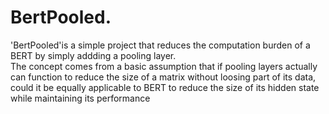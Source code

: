 # BertPooled. 
'BertPooled'is a simple project that reduces the computation burden of a BERT by simply addding a pooling layer.  
The concept comes from a basic assumption that if pooling layers actually can function to reduce the size of a matrix without loosing part of its data, could it be equally applicable to BERT to reduce the size of its hidden state while maintaining its performance
